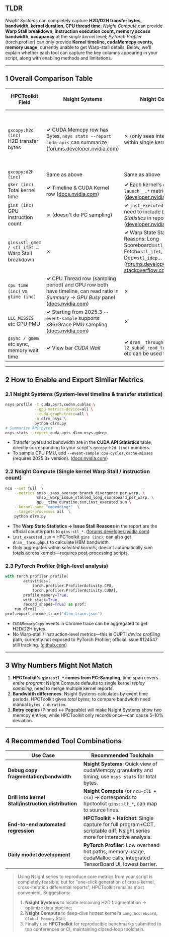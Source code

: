 ## TLDR
*Nsight Systems* can completely capture **H2D/D2H transfer bytes, bandwidth, kernel duration, CPU thread time**;
*Nsight Compute* can provide **Warp Stall breakdown, instruction execution count, memory access bandwidth, occupancy** at the *single kernel* level;
*PyTorch Profiler* (torch.profiler) can only provide **Kernel timeline, cudaMemcpy events, memory usage**, currently unable to get Warp-stall details. Below, we'll explain whether each tool can capture the key columns appearing in your script, along with enabling methods and limitations.

---

## 1 Overall Comparison Table

| HPCToolkit Field                              | Nsight Systems                                                                                        | Nsight Compute                                                                                                                                                                | PyTorch Profiler                                                          | Notes / Enabling Method                        |
| --------------------------------------------- | ----------------------------------------------------------------------------------------------------- | ----------------------------------------------------------------------------------------------------------------------------------------------------------------------------- | ------------------------------------------------------------------------- | ---------------------------------------------- |
| `gxcopy:h2d (inc)`<br>H2D transfer bytes     | **✓** CUDA Memcpy row has Bytes, `nsys stats --report cuda-apis` can summarize ([forums.developer.nvidia.com][1]) | ✗ (only sees internal copies within single kernel)                                                                                                                           | **✓** `torch.profiler` captures cudaMemcpy callback `CUDAMemoryCopy`([github.com][2]) | Nsight Systems can also provide bandwidth; Profiler needs manual sum |
| `gxcopy:d2h (inc)`                           | Same as above                                                                                         | Same as above                                                                                                                                                                 | Same as above                                                             | —                                              |
| `gker (inc)`<br>Total kernel time            | **✓** Timeline & CUDA Kernel row ([docs.nvidia.com][3])                                             | **✓** Each kernel's `duration` / `launch__.*` metric ([developer.nvidia.com][4])                                                                                            | **✓** `self_cuda_time_total`                                              |                                                |
| `gins (inc)`<br>GPU instruction count        | ✗ (doesn't do PC sampling)                                                                           | **✓** `inst_executed.sum` metric; need to include *Launch Statistics* in report ([developer.nvidia.com][4])                                                                | ✗                                                                         |                                                |
| `gins:stl_gmem / stl_ifet …`<br>Warp Stall breakdown | ✗                                                                                                 | **✓** Warp State Stats → Stall Reasons: Long Scoreboard≈`stl_gmem`, Instr Fetch≈`stl_ifet`, Execution Dep≈`stl_idep`… ([forums.developer.nvidia.com][5], [stackoverflow.com][6]) | ✗                                                                         |                                                |
| `cpu time (inc)` vs `gtime (inc)`            | **✓** CPU Thread row (sampling period) and GPU row both have timeline, can read ratio in *Summary → GPU Busy* panel ([docs.nvidia.com][3]) | ✗                                                                                                                                                                         | Partial support (CPU events only at Python layer)                       |                                                |
| `LLC_MISSES` etc CPU PMU                     | **✓** Starting from 2025.3 `--event-sample` supports x86/Grace PMU sampling ([docs.nvidia.com][3])                                      | ✗                                                                                                                                                                         | ✗                                                                         |                                                |
| `gsync / gmem` etc sync, memory wait time    | **✓** View bar *CUDA Wait*                                                                           | **✓** `dram__throughput.avg`, `l2_subp0_read_transactions` etc can be used to calculate                                                                                      | ✗                                                                         |                                                |

---

## 2 How to Enable and Export Similar Metrics

### 2.1 Nsight Systems (System-level timeline & transfer statistics)

```bash
nsys profile -t cuda,osrt,cudnn,cublas \
             --gpu-metrics-device=all \
             --cuda-graph-trace=all \
             -o dlrm_nsys \
             python dlrm.py
# Summarize API bytes
nsys stats --report cuda-apis dlrm_nsys.qdrep
```

* Transfer bytes and bandwidth are in the **CUDA API Statistics** table, directly corresponding to your script's `gxcopy:h2d (inc)` numbers.
* To sample CPU PMU, add `--event-sample cpu-cycles,cache-misses` (requires 2025.3+ version). ([docs.nvidia.com][3])

### 2.2 Nsight Compute (Single kernel Warp Stall / instruction count)

```bash
ncu --set full  \
    --metrics smsp__sass_average_branch_divergence_per_warp, \
              smsp__warp_issue_stalled_long_scoreboard_per_warp, \
              gpu__time_duration.sum,inst_executed.sum \
    --kernel-name "embedding*"  \
    --target-processes all  \
    python dlrm.py
```

* The **Warp State Statistics → Issue Stall Reasons** in the report are the official counterparts to `gins:stl_*`. ([forums.developer.nvidia.com][5])
* `inst_executed.sum` ≈ HPCToolkit `gins (inc)`; can also get `dram__throughput` to calculate HBM bandwidth.
* Only aggregates within *selected kernels*, doesn't automatically sum totals across kernels—requires post-processing scripts.

### 2.3 PyTorch Profiler (High-level analysis)

```python
with torch.profiler.profile(
        activities=[
            torch.profiler.ProfilerActivity.CPU,
            torch.profiler.ProfilerActivity.CUDA],
        profile_memory=True,
        with_stack=True,
        record_shapes=True) as prof:
    run_dlrm()
prof.export_chrome_trace("dlrm_trace.json")
```

* `CUDAMemoryCopy` events in Chrome trace can be aggregated to get H2D/D2H bytes.
* No Warp-stall / instruction-level metrics—this is CUPTI *device profiling* path, currently not exposed to PyTorch Profiler; official issue #124547 still tracking. ([github.com][2])

---

## 3 Why Numbers Might Not Match

1. **HPCToolkit's `gins:stl_*` comes from PC-Sampling**, time span covers *entire program*; Nsight Compute defaults to single kernel *replay sampling*, need to merge multiple kernel reports.
2. **Bandwidth differences**: Nsight Systems calculates by event time periods, HPCToolkit gives *total bytes*; to compare bandwidth need manual `bytes / duration`.
3. **Retry copies** (Pinned ↔ Pageable) will make Nsight Systems show two memcpy entries, while HPCToolkit only records once—can cause 5–10% deviation.

---

## 4 Recommended Tool Combinations

| Use Case                          | Recommended Toolchain                                                                           |
| --------------------------------- | ----------------------------------------------------------------------------------------------- |
| **Debug copy fragmentation/bandwidth** | **Nsight Systems**: Quick view of cudaMemcpy granularity and timing; use `nsys stats` for total bytes. |
| **Drill into kernel Stall/instruction distribution** | **Nsight Compute** (or `ncu-cli + csv`) → corresponds to hpctoolkit `gins:stl_*`, can map to source lines. |
| **End-to-end automated regression** | **HPCToolkit + Hatchet**: Single capture for full program+CCT, scriptable diff; Nsight series more for interactive analysis. |
| **Daily model development**       | **PyTorch Profiler**: Low overhead hot paths, memory usage, cudaMalloc calls, integrated TensorBoard UI, lowest barrier. |

> Using Nsight series to reproduce core metrics from your script is completely feasible; but for "one-click generation of cross-kernel, cross-iteration differential reports", HPCToolkit remains most convenient. Suggestions:
>
> 1. **Nsight Systems** to locate remaining H2D fragmentation → optimize data pipeline;
> 2. **Nsight Compute** to deep-dive hottest kernel's `Long Scoreboard`, `Global Memory` Stall;
> 3. Finally use **HPCToolkit** for reproducible benchmarks submitted to top conferences or CI, maintaining closed-loop toolchain.

[1]: https://forums.developer.nvidia.com/t/nsight-systems-dram-bandwidth-under-gpu-metrics/284223?utm_source=chatgpt.com "Nsight Systems, 'DRAM Bandwidth' under GPU Metrics"
[2]: https://github.com/pytorch/pytorch/issues/124547?utm_source=chatgpt.com "Profiler does not record CUDA times · Issue #124547 - GitHub"
[3]: https://docs.nvidia.com/nsight-systems/UserGuide/index.html?utm_source=chatgpt.com "User Guide — nsight-systems 2025.3 documentation - NVIDIA Docs"
[4]: https://developer.nvidia.com/nsight-compute-2025_1-new-features2?utm_source=chatgpt.com "Nsight Compute 2025.1 - New Features - NVIDIA Developer"
[5]: https://forums.developer.nvidia.com/t/long-scoreboard-stall-meanings/230738?utm_source=chatgpt.com "Long scoreboard stall meanings? - NVIDIA Developer Forums"
[6]: https://stackoverflow.com/questions/14887807/what-are-other-issue-stall-reasons-displayed-by-the-nsight-profiler?utm_source=chatgpt.com "What are \"Other\" Issue Stall Reasons displayed by the Nsight profiler?"
